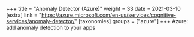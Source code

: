 +++
title = "Anomaly Detector (Azure)"
weight = 33
date = 2021-03-10
[extra]
link = "https://azure.microsoft.com/en-us/services/cognitive-services/anomaly-detector/"
[taxonomies]
groups = ["azure"]
+++
Azure: add anomaly detection to your apps

